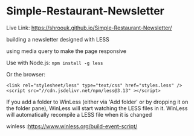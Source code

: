 # Simple-Restaurant-Newsletter

Live Link: https://shroouk.github.io/Simple-Restaurant-Newsletter/

building a newsletter designed with LESS

using media query to make the page responsive

Use with Node.js: 
`npm install -g less`

Or the browser:
```
<link rel="stylesheet/less" type="text/css" href="styles.less" />
<script src="//cdn.jsdelivr.net/npm/less@3.13" ></script>
```

If you add a folder to WinLess (either via 'Add folder' or by dropping it on the folder pane), WinLess will start watching the LESS files in it. WinLess will automatically recompile a LESS file when it is changed

winless :https://www.winless.org/build-event-script/
